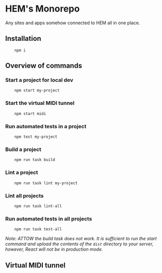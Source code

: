 # HEM's Monorepo

Any sites and apps somehow connected to HEM all in one place.

## Installation

        npm i

## Overview of commands

### Start a project for local dev

        npm start my-project

### Start the virtual MIDI tunnel

        npm start midi

### Run automated tests in a project

        npm test my-project

### Build a project

        npm run task build

### Lint a project

        npm run task lint my-project

### Lint all projects

        npm run task lint-all

### Run automated tests in all projects

        npm run task test-all

_Note: ATTOW the build task does not work. It is sufficient to run the start command and upload the contents of the `dist` directory to your server, however, React will not be in production mode._

## Virtual MIDI tunnel
